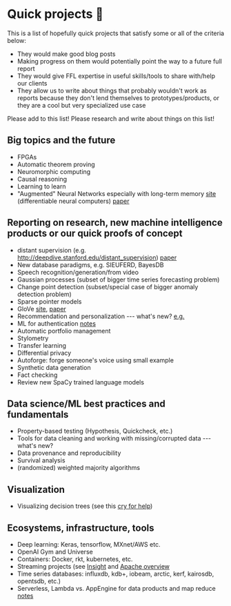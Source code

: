 # Quick projects :tada:

This is a list of hopefully quick projects that satisfy some or all of the
criteria below:

 - They would make good blog posts
 - Making progress on them would potentially point the way to a future full
   report
 - They would give FFL expertise in useful skills/tools to share with/help our
   clients
 - They allow us to write about things that probably wouldn't work as reports
   because they don't lend themselves to prototypes/products, or they are a
   cool but very specialized use case

Please add to this list! Please research and write about things on this list!

## Big topics and the future

 - FPGAs
 - Automatic theorem proving
 - Neuromorphic computing
 - Causal reasoning
 - Learning to learn
 - "Augmented" Neural Networks especially with long-term memory [site](https://deepmind.com/blog/differentiable-neural-computers/)
 (differentiable neural computers) [paper](http://www.nature.com/nature/journal/v538/n7626/full/nature20101.html)

## Reporting on research, new machine intelligence products or our quick proofs of concept

 - distant supervision (e.g. http://deepdive.stanford.edu/distant_supervision) [paper](https://web.stanford.edu/~jurafsky/mintz.pdf)
 - New database paradigms, e.g. SIEUFERD, BayesDB
 - Speech recognition/generation/from video
 - Gaussian processes (subset of bigger time series forecasting problem)
 - Change point detection (subset/special case of bigger anomaly detection
   problem)
 - Sparse pointer models
 - GloVe [site](http://nlp.stanford.edu/projects/glove/),
   [paper](http://nlp.stanford.edu/pubs/glove.pdf)
 - Recommendation and personalization --- what's new?
   [e.g.](https://aws.amazon.com/blogs/big-data/generating-recommendations-at-amazon-scale-with-apache-spark-and-amazon-dsstne/)
 - ML for authentication [notes](/20161129-triage/authentication_with_ml.md)
 - Automatic portfolio management
 - Stylometry
 - Transfer learning
 - Differential privacy
 - Autoforge: forge someone's voice using small example
 - Synthetic data generation
 - Fact checking
 - Review new SpaCy trained language models

## Data science/ML best practices and fundamentals

 - Property-based testing (Hypothesis, Quickcheck, etc.)
 - Tools for data cleaning and working with missing/corrupted data --- what's
   new?
 - Data provenance and reproducibility
 - Survival analysis
 - (randomized) weighted majority algorithms

## Visualization

 - Visualizing decision trees (see this [cry for
   help](https://twitter.com/amuellerml/status/801146947713306629))

## Ecosystems, infrastructure, tools

 - Deep learning: Keras, tensorflow, MXnet/AWS etc.
 - OpenAI Gym and Universe
 - Containers: Docker, rkt, kubernetes, etc.
 - Streaming projects (see
   [Insight](http://xyz.insightdataengineering.com/blog/pipeline_map.html) and
   [Apache overview](https://databaseline.wordpress.com/2016/03/12/an-overview-of-apache-streaming-technologies/)
 - Time series databases: influxdb, kdb+, iobeam, arctic, kerf, kairosdb,
   opentsdb, etc.)
 - Serverless, Lambda vs. AppEngine for data products and map reduce
   [notes](/20161129-triage/serveless_products.md)

